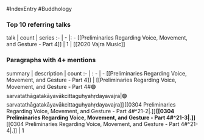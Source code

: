 #IndexEntry #Buddhology

### Top 10 referring talks
talk | count | series
:- | - |: -
[[Preliminaries Regarding Voice, Movement, and Gesture - Part 4]] | 1 | [[2020 Vajra Music]]

### Paragraphs with 4+ mentions
summary | description | count
:- | : - | -
[[Preliminaries Regarding Voice, Movement, and Gesture - Part 4]] | [[Preliminaries Regarding Voice, Movement, and Gesture - Part 4#🟢sarvatathāgatakāyavākcittaguhyahṛdayavajra\|🟢sarvatathāgatakāyavākcittaguhyahṛdayavajra]] [[0304 Preliminaries Regarding Voice, Movement, and Gesture - Part 4#^21-2\|.]] **[[0304 Preliminaries Regarding Voice, Movement, and Gesture - Part 4#^21-3\|.]]** [[0304 Preliminaries Regarding Voice, Movement, and Gesture - Part 4#^21-4\|.]] | 1


